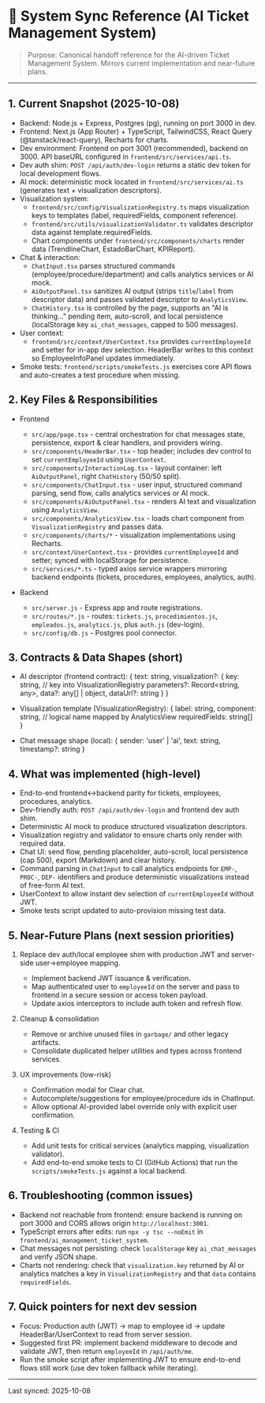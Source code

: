# 🧭 System Sync Reference (AI Ticket Management System)

> Purpose: Canonical handoff reference for the AI-driven Ticket Management System. Mirrors current implementation and near-future plans.

---

## 1. Current Snapshot (2025-10-08)

- Backend: Node.js + Express, Postgres (pg), running on port 3000 in dev.
- Frontend: Next.js (App Router) + TypeScript, TailwindCSS, React Query (@tanstack/react-query), Recharts for charts.
- Dev environment: Frontend on port 3001 (recommended), backend on 3000. API baseURL configured in `frontend/src/services/api.ts`.
- Dev auth shim: `POST /api/auth/dev-login` returns a static dev token for local development flows.
- AI mock: deterministic mock located in `frontend/src/services/ai.ts` (generates text + visualization descriptors).
- Visualization system:
  - `frontend/src/config/VisualizationRegistry.ts` maps visualization keys to templates (label, requiredFields, component reference).
  - `frontend/src/utils/visualizationValidator.ts` validates descriptor data against template.requiredFields.
  - Chart components under `frontend/src/components/charts` render data (TrendlineChart, EstadoBarChart, KPIReport).
- Chat & interaction:
  - `ChatInput.tsx` parses structured commands (employee/procedure/department) and calls analytics services or AI mock.
  - `AiOutputPanel.tsx` sanitizes AI output (strips `title`/`label` from descriptor data) and passes validated descriptor to `AnalyticsView`.
  - `ChatHistory.tsx` is controlled by the page, supports an "AI is thinking..." pending item, auto-scroll, and local persistence (localStorage key `ai_chat_messages`, capped to 500 messages).
- User context:
  - `frontend/src/context/UserContext.tsx` provides `currentEmployeeId` and setter for in-app dev selection. HeaderBar writes to this context so EmployeeInfoPanel updates immediately.
- Smoke tests: `frontend/scripts/smokeTests.js` exercises core API flows and auto-creates a test procedure when missing.


## 2. Key Files & Responsibilities

- Frontend
  - `src/app/page.tsx` - central orchestration for chat messages state, persistence, export & clear handlers, and providers wiring.
  - `src/components/HeaderBar.tsx` - top header; includes dev control to set `currentEmployeeId` using `UserContext`.
  - `src/components/InteractionLog.tsx` - layout container: left `AiOutputPanel`, right `ChatHistory` (50/50 split).
  - `src/components/ChatInput.tsx` - user input, structured command parsing, send flow, calls analytics services or AI mock.
  - `src/components/AiOutputPanel.tsx` - renders AI text and visualization using `AnalyticsView`.
  - `src/components/AnalyticsView.tsx` - loads chart component from `VisualizationRegistry` and passes data.
  - `src/components/charts/*` - visualization implementations using Recharts.
  - `src/context/UserContext.tsx` - provides `currentEmployeeId` and setter; synced with localStorage for persistence.
  - `src/services/*.ts` - typed axios service wrappers mirroring backend endpoints (tickets, procedures, employees, analytics, auth).

- Backend
  - `src/server.js` - Express app and route registrations.
  - `src/routes/*.js` - routes: `tickets.js`, `procedimientos.js`, `empleados.js`, `analytics.js`, plus `auth.js` (dev-login).
  - `src/config/db.js` - Postgres pool connector.


## 3. Contracts & Data Shapes (short)

- AI descriptor (frontend contract):
  {
    text: string,
    visualization?: {
      key: string, // key into VisualizationRegistry
      parameters?: Record<string, any>,
      data?: any[] | object,
      dataUrl?: string
    }
  }

- Visualization template (VisualizationRegistry):
  {
    label: string,
    component: string, // logical name mapped by AnalyticsView
    requiredFields: string[]
  }

- Chat message shape (local):
  { sender: 'user' | 'ai', text: string, timestamp?: string }


## 4. What was implemented (high-level)

- End-to-end frontend↔backend parity for tickets, employees, procedures, analytics.
- Dev-friendly auth: `POST /api/auth/dev-login` and frontend dev auth shim.
- Deterministic AI mock to produce structured visualization descriptors.
- Visualization registry and validator to ensure charts only render with required data.
- Chat UI: send flow, pending placeholder, auto-scroll, local persistence (cap 500), export (Markdown) and clear history.
- Command parsing in `ChatInput` to call analytics endpoints for `EMP-`, `PROC-`, `DEP-` identifiers and produce deterministic visualizations instead of free-form AI text.
- UserContext to allow instant dev selection of `currentEmployeeId` without JWT.
- Smoke tests script updated to auto-provision missing test data.


## 5. Near-Future Plans (next session priorities)

1. Replace dev auth/local employee shim with production JWT and server-side user→employee mapping.
   - Implement backend JWT issuance & verification.
   - Map authenticated user to `employeeId` on the server and pass to frontend in a secure session or access token payload.
   - Update axios interceptors to include auth token and refresh flow.

2. Cleanup & consolidation
   - Remove or archive unused files in `garbage/` and other legacy artifacts.
   - Consolidate duplicated helper utilities and types across frontend services.

3. UX improvements (low-risk)
   - Confirmation modal for Clear chat.
   - Autocomplete/suggestions for employee/procedure ids in ChatInput.
   - Allow optional AI-provided label override only with explicit user confirmation.

4. Testing & CI
   - Add unit tests for critical services (analytics mapping, visualization validator).
   - Add end-to-end smoke tests to CI (GitHub Actions) that run the `scripts/smokeTests.js` against a local backend.


## 6. Troubleshooting (common issues)

- Backend not reachable from frontend: ensure backend is running on port 3000 and CORS allows origin `http://localhost:3001`.
- TypeScript errors after edits: run `npx -y tsc --noEmit` in `frontend/ai_management_ticket_system`.
- Chat messages not persisting: check `localStorage` key `ai_chat_messages` and verify JSON shape.
- Charts not rendering: check that `visualization.key` returned by AI or analytics matches a key in `VisualizationRegistry` and that `data` contains `requiredFields`.


## 7. Quick pointers for next dev session

- Focus: Production auth (JWT) -> map to employee id -> update HeaderBar/UserContext to read from server session.
- Suggested first PR: implement backend middleware to decode and validate JWT, then return `employeeId` in `/api/auth/me`.
- Run the smoke script after implementing JWT to ensure end-to-end flows still work (use dev token fallback while iterating).

---

Last synced: 2025-10-08

